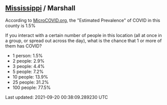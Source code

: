 
## [Mississippi](/united-states/mississippi) / Marshall

According to [MicroCOVID.org](http://microcovid.org),
the "Estimated Prevalence" of COVID in this county is 1.5%

If you interact with a certain number of people in this location
(all at once in a group, or spread out across the day), what is the chance that
1 or more of them has COVID?

- 1 person: 1.5%
- 2 people: 2.9%
- 3 people: 4.4%
- 5 people: 7.2%
- 10 people: 13.9%
- 25 people: 31.2%
- 100 people: 77.5%

Last updated: 2021-09-20 00:38:09.289230 UTC
